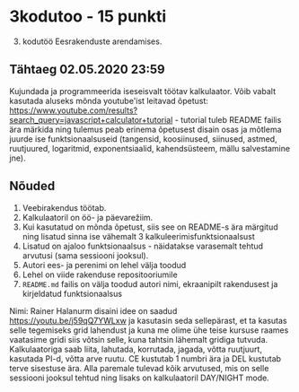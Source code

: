 # 3kodutoo - 15 punkti
3. kodutöö Eesrakenduste arendamises.

## Tähtaeg 02.05.2020 23:59

Kujundada ja programmeerida iseseisvalt töötav kalkulaator. Võib vabalt kasutada aluseks mõnda youtube'ist leitavad õpetust: https://www.youtube.com/results?search_query=javascript+calculator+tutorial - tutorial tuleb README failis ära märkida ning tulemus peab erinema õpetusest disain osas ja mõtlema juurde ise funktsionaalsuseid (tangensid, koosiinused, siinused, astmed, ruutjuured, logaritmid, exponentsiaalid, kahendsüsteem, mällu salvestamine jne).

## Nõuded

1. Veebirakendus töötab.
1. Kalkulaatoril on öö- ja päevarežiim. 
1. Kui kasutatud on mõnda õpetust, siis see on README-s ära märgitud ning lisatud sinna ise vähemalt 3 kalkuleerimisfunktsionaalsust
1. Lisatud on ajaloo funktsionaalsus - näidatakse varasemalt tehtud arvutusi (sama sessiooni jooksul). 
1. Autori ees- ja perenimi on lehel välja toodud
1. Lehel on viide rakenduse repositooriumile
1. `README.md` failis on välja toodud autori nimi, ekraanipilt rakendusest ja kirjeldatud funktsionaalsus

Nimi: Rainer Halanurm
disaini idee on saadud https://youtu.be/j59qQ7YWLxw ja kasutasin seda sellepärast, et ta kasutas selle tegemiseks grid lahendust ja kuna me olime ühe teise kursuse raames vaatasime gridi siis võtsin selle, kuna tahtsin lähemalt gridiga tutvuda.
Kalkulaatoriga saab liita, lahutada, korrutada, jagada, võtta ruutjuurt, kasutada PI-d, võtta arve ruutu. CE kustutab 1 numbri ära ja DEL kustutab terve sisestuse ära. Alla paremale tulevad kõik arvutused, mis on selle sessiooni jooksul tehtud ning lisaks on kalkulaatoril DAY/NIGHT mode.
